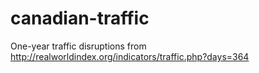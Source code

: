 canadian-traffic
================

One-year traffic disruptions from http://realworldindex.org/indicators/traffic.php?days=364
